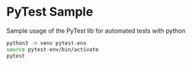 # PyTest Sample
Sample usage of the PyTest lib for automated tests with python

```sh
python3 -m venv pytest-env
source pytest-env/bin/activate
pytest
```